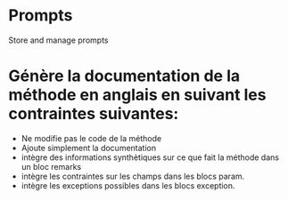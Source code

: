 # Prompts
Store and manage prompts





# Génère la documentation de la méthode en anglais en suivant les contraintes suivantes:
- Ne modifie pas le code de la méthode
- Ajoute simplement la documentation
- intègre des informations synthètiques sur ce que fait la méthode dans un bloc remarks
- intègre les contraintes sur les champs dans les blocs param.
- intègre les exceptions possibles dans les blocs exception.
